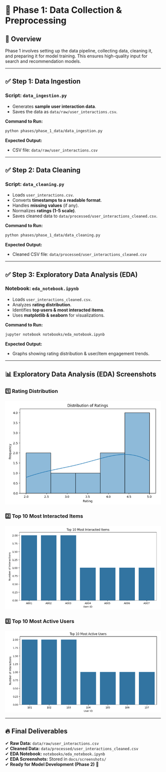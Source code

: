 # 🚀 Phase 1: Data Collection & Preprocessing

## 📌 Overview
Phase 1 involves setting up the data pipeline, collecting data, cleaning it, and preparing it for model training. This ensures high-quality input for search and recommendation models.

---

## **✅ Step 1: Data Ingestion**
### **Script: `data_ingestion.py`**
- Generates **sample user interaction data**.
- Saves the data as `data/raw/user_interactions.csv`.

**Command to Run:**
```bash
python phases/phase_1_data/data_ingestion.py
```

**Expected Output:**
- CSV file: `data/raw/user_interactions.csv`

---

## **✅ Step 2: Data Cleaning**
### **Script: `data_cleaning.py`**
- Loads `user_interactions.csv`.
- Converts **timestamps to a readable format**.
- Handles **missing values** (if any).
- Normalizes **ratings (1-5 scale)**.
- Saves cleaned data to `data/processed/user_interactions_cleaned.csv`.

**Command to Run:**
```bash
python phases/phase_1_data/data_cleaning.py
```

**Expected Output:**
- Cleaned CSV file: `data/processed/user_interactions_cleaned.csv`

---

## **✅ Step 3: Exploratory Data Analysis (EDA)**
### **Notebook: `eda_notebook.ipynb`**
- Loads `user_interactions_cleaned.csv`.
- Analyzes **rating distribution**.
- Identifies **top users & most interacted items**.
- Uses **matplotlib & seaborn** for visualizations.

**Command to Run:**
```bash
jupyter notebook notebooks/eda_notebook.ipynb
```

**Expected Output:**
- Graphs showing rating distribution & user/item engagement trends.

---

## **📊 Exploratory Data Analysis (EDA) Screenshots**

### **1️⃣ Rating Distribution**
![Rating Distribution](docs/screenshots/rating_distribution.png)

### **2️⃣ Top 10 Most Interacted Items**
![Top Interacted Items](docs/screenshots/top_interacted_items.png)

### **3️⃣ Top 10 Most Active Users**
![Top Active Users](docs/screenshots/top_active_users.png)

---

## **🔥 Final Deliverables**
✔ **Raw Data:** `data/raw/user_interactions.csv`  
✔ **Cleaned Data:** `data/processed/user_interactions_cleaned.csv`  
✔ **EDA Notebook:** `notebooks/eda_notebook.ipynb`  
✔ **EDA Screenshots:** Stored in `docs/screenshots/`  
✔ **Ready for Model Development (Phase 2)** 🚀
